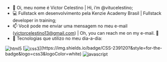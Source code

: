 - 👋 Oi, meu nome é Victor Celestino | Hi, i’m @vitucelestino;
- 💻 Fullstack em desenvolvimento pela Kenzie Academy Brasil | Fullstack developer in training;
- 📫 Você pode me enviar uma mensagem no meu e-mail (victorcelestino13@gmail.com) | Oh, you can reach me on my e-mail. 💌
- 📌 Tecnologias que utilizo no meu dia-a-dia:

<div style="display: inline_block">

  <img align="center" alt="html5" src="https://img.shields.io/badge/HTML5-E34F26?style=for-the-badge&logo=html5&logoColor=white"/>
  [<img align="center" alt="css3" src="https://img.shields.io/badge/CSS3-1572B6?style=for-the-badge&logo=css3&logoColor=white"/>](https://img.shields.io/badge/CSS-239120?&style=for-the-badge&logo=css3&logoColor=white)
  <img align="center" alt="javascript" src="https://img.shields.io/badge/JavaScript-323330?style=for-the-badge&logo=javascript&logoColor=F7DF1E"/>  
  </div><br>
